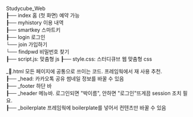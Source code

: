 Studycube_Web  
┠── index 홈 (첫 화면) 예약 가능  
┠── myhistory 이용 내역  
┠── smartkey 스마트키  
┠── login 로그인    
  └── join 가입하기  
  └── findpwd 비밀번호 찾기  
┠── script.js: 맞춤형 js
┠── style.css: 스터디큐브 웹 맞춤형 css

_🎃.html 모든 페이지에 공통으로 쓰이는 코드. 프레임웍에서 재 사용 추천.  
┠── _head: 카카오톡 공유 썸네일 정보를 바꿀 수 있음  
┠── _footer 하단 바  
┠── _header 메뉴바. 로그인되면 "박이름", 안하면 "로그인"뜨게끔 session 조치 필요.  
┠── _boilerplate 프레임웍에 boilerplate를 넣어서 컨텐츠만 바꿀 수 있음  